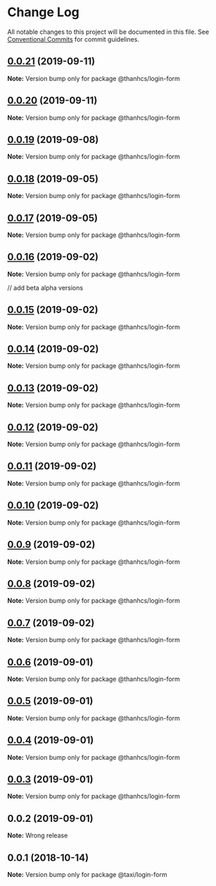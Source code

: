# Change Log

All notable changes to this project will be documented in this file.
See [Conventional Commits](https://conventionalcommits.org) for commit guidelines.

## [0.0.21](https://github.com/thanhcs/LernaSetup/compare/@thanhcs/login-form@0.0.20...@thanhcs/login-form@0.0.21) (2019-09-11)

**Note:** Version bump only for package @thanhcs/login-form





## [0.0.20](https://github.com/thanhcs/LernaSetup/compare/@thanhcs/login-form@0.0.19...@thanhcs/login-form@0.0.20) (2019-09-11)

**Note:** Version bump only for package @thanhcs/login-form





## [0.0.19](https://github.com/thanhcs/LernaSetup/compare/@thanhcs/login-form@0.0.18...@thanhcs/login-form@0.0.19) (2019-09-08)

**Note:** Version bump only for package @thanhcs/login-form






## [0.0.18](https://github.com/thanhcs/LernaSetup/compare/@thanhcs/login-form@0.0.17...@thanhcs/login-form@0.0.18) (2019-09-05)

**Note:** Version bump only for package @thanhcs/login-form






## [0.0.17](https://github.com/thanhcs/LernaSetup/compare/@thanhcs/login-form@0.0.16...@thanhcs/login-form@0.0.17) (2019-09-05)

**Note:** Version bump only for package @thanhcs/login-form





## [0.0.16](https://github.com/thanhcs/LernaSetup/compare/@thanhcs/login-form@0.0.15...@thanhcs/login-form@0.0.16) (2019-09-02)

**Note:** Version bump only for package @thanhcs/login-form





// add beta alpha versions

## [0.0.15](https://github.com/thanhcs/LernaSetup/compare/@thanhcs/login-form@0.0.14...@thanhcs/login-form@0.0.15) (2019-09-02)

**Note:** Version bump only for package @thanhcs/login-form

## [0.0.14](https://github.com/thanhcs/LernaSetup/compare/@thanhcs/login-form@0.0.13...@thanhcs/login-form@0.0.14) (2019-09-02)

**Note:** Version bump only for package @thanhcs/login-form

## [0.0.13](https://github.com/thanhcs/LernaSetup/compare/@thanhcs/login-form@0.0.12...@thanhcs/login-form@0.0.13) (2019-09-02)

**Note:** Version bump only for package @thanhcs/login-form

## [0.0.12](https://github.com/thanhcs/LernaSetup/compare/@thanhcs/login-form@0.0.11...@thanhcs/login-form@0.0.12) (2019-09-02)

**Note:** Version bump only for package @thanhcs/login-form

## [0.0.11](https://github.com/thanhcs/LernaSetup/compare/@thanhcs/login-form@0.0.10...@thanhcs/login-form@0.0.11) (2019-09-02)

**Note:** Version bump only for package @thanhcs/login-form

## [0.0.10](https://github.com/thanhcs/LernaSetup/compare/@thanhcs/login-form@0.0.9...@thanhcs/login-form@0.0.10) (2019-09-02)

**Note:** Version bump only for package @thanhcs/login-form

## [0.0.9](https://github.com/thanhcs/LernaSetup/compare/@thanhcs/login-form@0.0.8...@thanhcs/login-form@0.0.9) (2019-09-02)

**Note:** Version bump only for package @thanhcs/login-form

## [0.0.8](https://github.com/thanhcs/LernaSetup/compare/@thanhcs/login-form@0.0.7...@thanhcs/login-form@0.0.8) (2019-09-02)

**Note:** Version bump only for package @thanhcs/login-form

## [0.0.7](https://github.com/thanhcs/LernaSetup/compare/@thanhcs/login-form@0.0.6...@thanhcs/login-form@0.0.7) (2019-09-02)

**Note:** Version bump only for package @thanhcs/login-form

## [0.0.6](https://github.com/thanhcs/LernaSetup/compare/@thanhcs/login-form@0.0.5...@thanhcs/login-form@0.0.6) (2019-09-01)

**Note:** Version bump only for package @thanhcs/login-form

## [0.0.5](https://github.com/thanhcs/LernaSetup/compare/@thanhcs/login-form@0.0.4...@thanhcs/login-form@0.0.5) (2019-09-01)

**Note:** Version bump only for package @thanhcs/login-form

## [0.0.4](https://github.com/thanhcs/LernaSetup/compare/@thanhcs/login-form@0.0.3...@thanhcs/login-form@0.0.4) (2019-09-01)

**Note:** Version bump only for package @thanhcs/login-form

## [0.0.3](https://github.com/thanhcs/LernaSetup/compare/@thanhcs/login-form@0.0.2...@thanhcs/login-form@0.0.3) (2019-09-01)

**Note:** Version bump only for package @thanhcs/login-form

## 0.0.2 (2019-09-01)

**Note:** Wrong release

<a name="0.0.1"></a>

## 0.0.1 (2018-10-14)

**Note:** Version bump only for package @taxi/login-form
